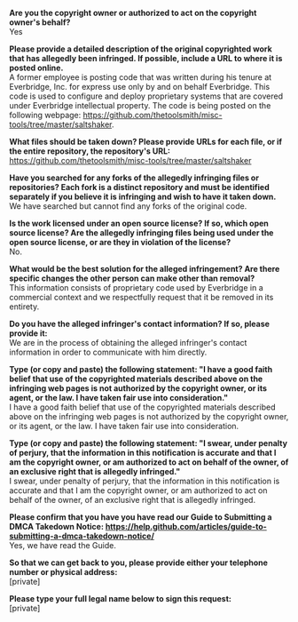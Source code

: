 **Are you the copyright owner or authorized to act on the copyright owner's behalf?**  
Yes

**Please provide a detailed description of the original copyrighted work that has allegedly been infringed. If possible, include a URL to where it is posted online.**  
A former employee is posting code that was written during his tenure at Everbridge, Inc. for express use only by and on behalf Everbridge. This code is used to configure and deploy proprietary systems that are covered under Everbridge intellectual property. The code is being posted on the following webpage: https://github.com/thetoolsmith/misc-tools/tree/master/saltshaker.

**What files should be taken down? Please provide URLs for each file, or if the entire repository, the repository's URL:**   https://github.com/thetoolsmith/misc-tools/tree/master/saltshaker

**Have you searched for any forks of the allegedly infringing files or repositories? Each fork is a distinct repository and must be identified separately if you believe it is infringing and wish to have it taken down.**  
We have searched but cannot find any forks of the original code.

**Is the work licensed under an open source license? If so, which open source license? Are the allegedly infringing files being used under the open source license, or are they in violation of the license?**  
No.

**What would be the best solution for the alleged infringement? Are there specific changes the other person can make other than removal?**  
This information consists of proprietary code used by Everbridge in a commercial context and we respectfully request that it be removed in its entirety.

**Do you have the alleged infringer's contact information? If so, please provide it:**  
We are in the process of obtaining the alleged infringer's contact information in order to communicate with him directly.

**Type (or copy and paste) the following statement: "I have a good faith belief that use of the copyrighted materials described above on the infringing web pages is not authorized by the copyright owner, or its agent, or the law. I have taken fair use into consideration."**  
I have a good faith belief that use of the copyrighted materials described above on the infringing web pages is not authorized by the copyright owner, or its agent, or the law. I have taken fair use into consideration.

**Type (or copy and paste) the following statement: "I swear, under penalty of perjury, that the information in this notification is accurate and that I am the copyright owner, or am authorized to act on behalf of the owner, of an exclusive right that is allegedly infringed."**  
I swear, under penalty of perjury, that the information in this notification is accurate and that I am the copyright owner, or am authorized to act on behalf of the owner, of an exclusive right that is allegedly infringed.

**Please confirm that you have you have read our Guide to Submitting a DMCA Takedown Notice: https://help.github.com/articles/guide-to-submitting-a-dmca-takedown-notice/**  
Yes, we have read the Guide.

**So that we can get back to you, please provide either your telephone number or physical address:**  
[private]  

**Please type your full legal name below to sign this request:**  
[private]
